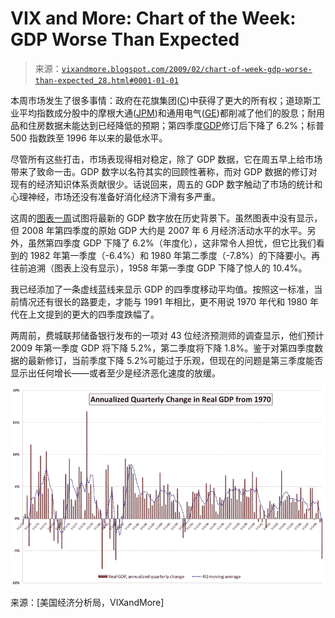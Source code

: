 <!--yml

类别：未分类

日期：2024-05-18 17:57:38

-->

# VIX and More: Chart of the Week: GDP Worse Than Expected

> 来源：[`vixandmore.blogspot.com/2009/02/chart-of-week-gdp-worse-than-expected_28.html#0001-01-01`](http://vixandmore.blogspot.com/2009/02/chart-of-week-gdp-worse-than-expected_28.html#0001-01-01)

本周市场发生了很多事情：政府在花旗集团([C](http://vixandmore.blogspot.com/search/label/C))中获得了更大的所有权；道琼斯工业平均指数成分股中的摩根大通([JPM](http://vixandmore.blogspot.com/search/label/JPM))和通用电气([GE](http://vixandmore.blogspot.com/search/label/GE))都削减了他们的股息；耐用品和住房数据未能达到已经降低的预期；第四季度[GDP](http://vixandmore.blogspot.com/search/label/GDP)修订后下降了 6.2%；标普 500 指数跌至 1996 年以来的最低水平。

尽管所有这些打击，市场表现得相对稳定，除了 GDP 数据，它在周五早上给市场带来了致命一击。GDP 数字以名符其实的回顾性著称，而对 GDP 数据的修订对现有的经济知识体系贡献很少。话说回来，周五的 GDP 数字触动了市场的统计和心理神经，市场还没有准备好消化经济下滑有多严重。

这周的[图表一周](http://vixandmore.blogspot.com/search/label/chart%20of%20the%20week)试图将最新的 GDP 数字放在历史背景下。虽然图表中没有显示，但 2008 年第四季度的原始 GDP 大约是 2007 年 6 月经济活动水平的水平。另外，虽然第四季度 GDP 下降了 6.2%（年度化），这非常令人担忧，但它比我们看到的 1982 年第一季度（-6.4%）和 1980 年第二季度（-7.8%）的下降要小。再往前追溯（图表上没有显示），1958 年第一季度 GDP 下降了惊人的 10.4%。

我已经添加了一条虚线蓝线来显示 GDP 的四季度移动平均值。按照这一标准，当前情况还有很长的路要走，才能与 1991 年相比，更不用说 1970 年代和 1980 年代在上文提到的更大的四季度跌幅了。

两周前，费城联邦储备银行发布的一项对 43 位经济预测师的调查显示，他们预计 2009 年第一季度 GDP 将下降 5.2%，第二季度将下降 1.8%。鉴于对第四季度数据的最新修订，当前季度下降 5.2%可能过于乐观，但现在的问题是第三季度能否显示出任何增长——或者至少是经济恶化速度的放缓。

![](img/228b402f0cf26ebf063818dbca104759.png)

来源：[美国经济分析局，VIXandMore]

